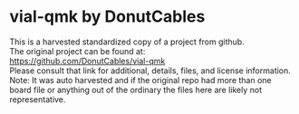 
# vial-qmk by DonutCables  
This is a harvested standardized copy of a project from github.  
The original project can be found at:  
https://github.com/DonutCables/vial-qmk  
Please consult that link for additional, details, files, and license information.  
Note: It was auto harvested and if the original repo had more than one board file or anything out of the ordinary the files here are likely not representative.  
    